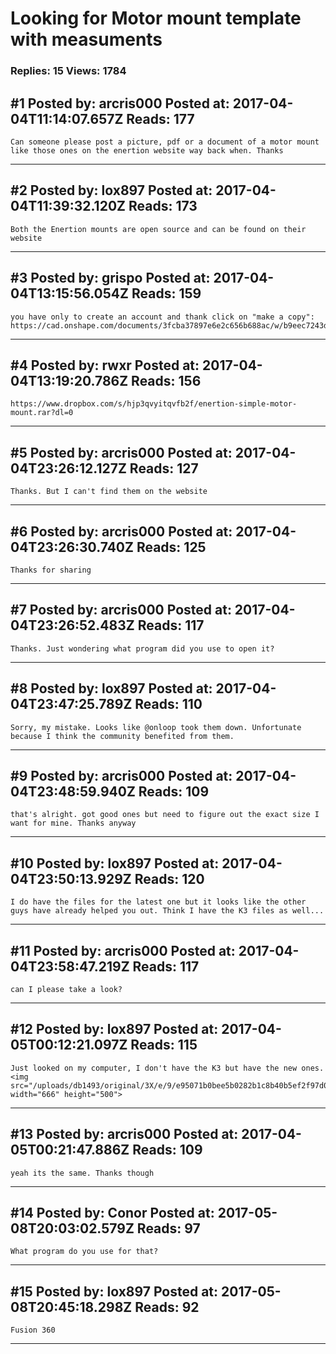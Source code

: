 # Looking for Motor mount template with measuments

### Replies: 15 Views: 1784

## \#1 Posted by: arcris000 Posted at: 2017-04-04T11:14:07.657Z Reads: 177

```
Can someone please post a picture, pdf or a document of a motor mount like those ones on the enertion website way back when. Thanks
```

---
## \#2 Posted by: lox897 Posted at: 2017-04-04T11:39:32.120Z Reads: 173

```
Both the Enertion mounts are open source and can be found on their website
```

---
## \#3 Posted by: grispo Posted at: 2017-04-04T13:15:56.054Z Reads: 159

```
you have only to create an account and thank click on "make a copy":
https://cad.onshape.com/documents/3fcba37897e6e2c656b688ac/w/b9eec7243db97928e9485100/e/34d76e4279b659bd593e70a4
```

---
## \#4 Posted by: rwxr Posted at: 2017-04-04T13:19:20.786Z Reads: 156

```
https://www.dropbox.com/s/hjp3qvyitqvfb2f/enertion-simple-motor-mount.rar?dl=0
```

---
## \#5 Posted by: arcris000 Posted at: 2017-04-04T23:26:12.127Z Reads: 127

```
Thanks. But I can't find them on the website
```

---
## \#6 Posted by: arcris000 Posted at: 2017-04-04T23:26:30.740Z Reads: 125

```
Thanks for sharing
```

---
## \#7 Posted by: arcris000 Posted at: 2017-04-04T23:26:52.483Z Reads: 117

```
Thanks. Just wondering what program did you use to open it?
```

---
## \#8 Posted by: lox897 Posted at: 2017-04-04T23:47:25.789Z Reads: 110

```
Sorry, my mistake. Looks like @onloop took them down. Unfortunate because I think the community benefited from them.
```

---
## \#9 Posted by: arcris000 Posted at: 2017-04-04T23:48:59.940Z Reads: 109

```
that's alright. got good ones but need to figure out the exact size I want for mine. Thanks anyway
```

---
## \#10 Posted by: lox897 Posted at: 2017-04-04T23:50:13.929Z Reads: 120

```
I do have the files for the latest one but it looks like the other guys have already helped you out. Think I have the K3 files as well...
```

---
## \#11 Posted by: arcris000 Posted at: 2017-04-04T23:58:47.219Z Reads: 117

```
can I please take a look?
```

---
## \#12 Posted by: lox897 Posted at: 2017-04-05T00:12:21.097Z Reads: 115

```
Just looked on my computer, I don't have the K3 but have the new ones. <img src="/uploads/db1493/original/3X/e/9/e95071b0bee5b0282b1c8b40b5ef2f97d07a1c64.jpg" width="666" height="500">
```

---
## \#13 Posted by: arcris000 Posted at: 2017-04-05T00:21:47.886Z Reads: 109

```
yeah its the same. Thanks though
```

---
## \#14 Posted by: Conor Posted at: 2017-05-08T20:03:02.579Z Reads: 97

```
What program do you use for that?
```

---
## \#15 Posted by: lox897 Posted at: 2017-05-08T20:45:18.298Z Reads: 92

```
Fusion 360
```

---
